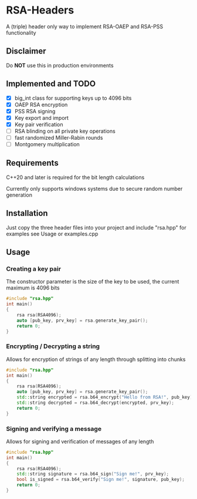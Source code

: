 # RSA-Headers
A (triple) header only way to implement RSA-OAEP and RSA-PSS functionality

## Disclaimer
Do **NOT** use this in production environments

## Implemented and TODO
- [x] big_int class for supporting keys up to 4096 bits
- [x] OAEP RSA encryption
- [x] PSS RSA signing
- [x] Key export and import
- [x] Key pair verification
- [ ] RSA blinding on all private key operations
- [ ] fast randomized Miller-Rabin rounds
- [ ] Montgomery multiplication

## Requirements
C++20 and later is required for the bit length calculations

Currently only supports windows systems due to secure random number generation

## Installation
Just copy the three header files into your project and include "rsa.hpp" for examples see Usage or examples.cpp

## Usage
### Creating a key pair
The constructor parameter is the size of the key to be used, the current maximum is 4096 bits
```cpp
#include "rsa.hpp"
int main()
{
	rsa rsa(RSA4096);
	auto [pub_key, prv_key] = rsa.generate_key_pair();
	return 0;
}
```
### Encrypting / Decrypting a string
Allows for encryption of strings of any length through splitting into chunks
```cpp
#include "rsa.hpp"
int main()
{
	rsa rsa(RSA4096);
	auto [pub_key, prv_key] = rsa.generate_key_pair();
	std::string encrypted = rsa.b64_encrypt("Hello from RSA!", pub_key);
	std::string decrypted = rsa.b64_decrypt(encrypted, prv_key);
	return 0;
}
```
### Signing and verifying a message
Allows for signing and verification of messages of any length
```cpp
#include "rsa.hpp"
int main()
{
	rsa rsa(RSA4096);
	std::string signature = rsa.b64_sign("Sign me!", prv_key);
	bool is_signed = rsa.b64_verify("Sign me!", signature, pub_key);
	return 0;
}
```
